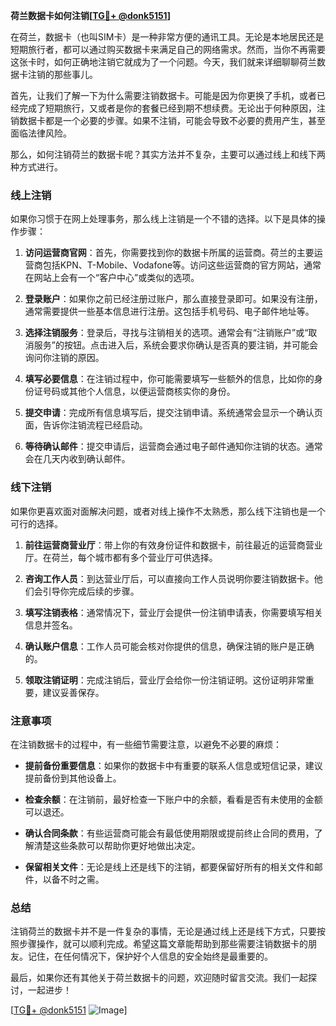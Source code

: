 **荷兰数据卡如何注销[[TG💪+ @donk5151](https://t.me/s/donk5151)]**

在荷兰，数据卡（也叫SIM卡）是一种非常方便的通讯工具。无论是本地居民还是短期旅行者，都可以通过购买数据卡来满足自己的网络需求。然而，当你不再需要这张卡时，如何正确地注销它就成为了一个问题。今天，我们就来详细聊聊荷兰数据卡注销的那些事儿。

首先，让我们了解一下为什么需要注销数据卡。可能是因为你更换了手机，或者已经完成了短期旅行，又或者是你的套餐已经到期不想续费。无论出于何种原因，注销数据卡都是一个必要的步骤。如果不注销，可能会导致不必要的费用产生，甚至面临法律风险。

那么，如何注销荷兰的数据卡呢？其实方法并不复杂，主要可以通过线上和线下两种方式进行。

### 线上注销

如果你习惯于在网上处理事务，那么线上注销是一个不错的选择。以下是具体的操作步骤：

1. **访问运营商官网**：首先，你需要找到你的数据卡所属的运营商。荷兰的主要运营商包括KPN、T-Mobile、Vodafone等。访问这些运营商的官方网站，通常在网站上会有一个“客户中心”或类似的选项。

2. **登录账户**：如果你之前已经注册过账户，那么直接登录即可。如果没有注册，通常需要提供一些基本信息进行注册。这包括手机号码、电子邮件地址等。

3. **选择注销服务**：登录后，寻找与注销相关的选项。通常会有“注销账户”或“取消服务”的按钮。点击进入后，系统会要求你确认是否真的要注销，并可能会询问你注销的原因。

4. **填写必要信息**：在注销过程中，你可能需要填写一些额外的信息，比如你的身份证号码或其他个人信息，以便运营商核实你的身份。

5. **提交申请**：完成所有信息填写后，提交注销申请。系统通常会显示一个确认页面，告诉你注销流程已经启动。

6. **等待确认邮件**：提交申请后，运营商会通过电子邮件通知你注销的状态。通常会在几天内收到确认邮件。

### 线下注销

如果你更喜欢面对面解决问题，或者对线上操作不太熟悉，那么线下注销也是一个可行的选择。

1. **前往运营商营业厅**：带上你的有效身份证件和数据卡，前往最近的运营商营业厅。在荷兰，每个城市都有多个营业厅可供选择。

2. **咨询工作人员**：到达营业厅后，可以直接向工作人员说明你要注销数据卡。他们会引导你完成后续的步骤。

3. **填写注销表格**：通常情况下，营业厅会提供一份注销申请表，你需要填写相关信息并签名。

4. **确认账户信息**：工作人员可能会核对你提供的信息，确保注销的账户是正确的。

5. **领取注销证明**：完成注销后，营业厅会给你一份注销证明。这份证明非常重要，建议妥善保存。

### 注意事项

在注销数据卡的过程中，有一些细节需要注意，以避免不必要的麻烦：

- **提前备份重要信息**：如果你的数据卡中有重要的联系人信息或短信记录，建议提前备份到其他设备上。
  
- **检查余额**：在注销前，最好检查一下账户中的余额，看看是否有未使用的金额可以退还。

- **确认合同条款**：有些运营商可能会有最低使用期限或提前终止合同的费用，了解清楚这些条款可以帮助你更好地做出决定。

- **保留相关文件**：无论是线上还是线下的注销，都要保留好所有的相关文件和邮件，以备不时之需。

### 总结

注销荷兰的数据卡并不是一件复杂的事情，无论是通过线上还是线下方式，只要按照步骤操作，就可以顺利完成。希望这篇文章能帮助到那些需要注销数据卡的朋友。记住，在任何情况下，保护好个人信息的安全始终是最重要的。

最后，如果你还有其他关于荷兰数据卡的问题，欢迎随时留言交流。我们一起探讨，一起进步！

[[TG💪+ @donk5151](https://t.me/s/donk5151) ![Image](https://i.postimg.cc/rwNCRYN7/Snipaste-2025-04-30-17-27-05.png)]